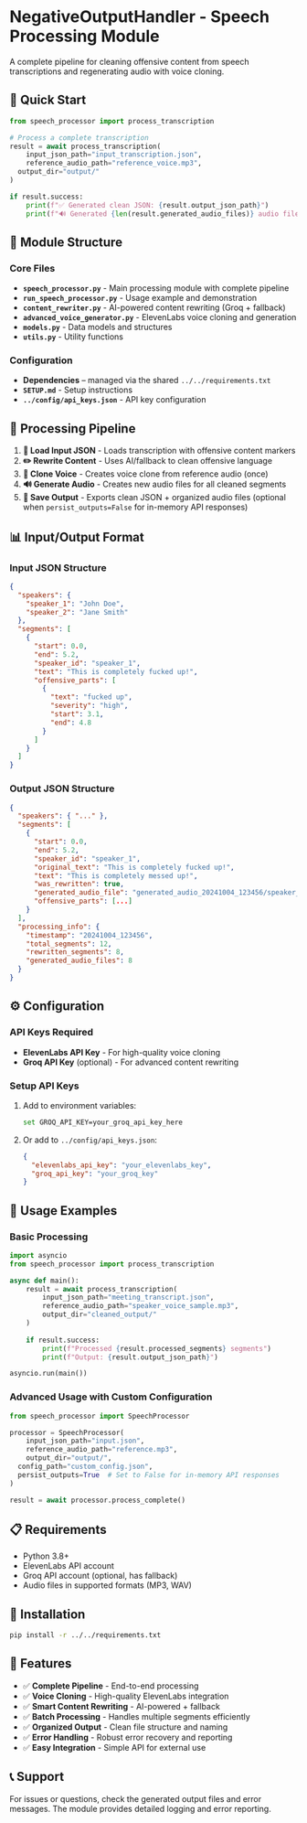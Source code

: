 # NegativeOutputHandler - Speech Processing Module

A complete pipeline for cleaning offensive content from speech transcriptions and regenerating audio with voice cloning.

## 🚀 Quick Start

```python
from speech_processor import process_transcription

# Process a complete transcription
result = await process_transcription(
    input_json_path="input_transcription.json",
    reference_audio_path="reference_voice.mp3",
  output_dir="output/"
)

if result.success:
    print(f"✅ Generated clean JSON: {result.output_json_path}")
    print(f"🔊 Generated {len(result.generated_audio_files)} audio files")
```

## 📁 Module Structure

### Core Files
- **`speech_processor.py`** - Main processing module with complete pipeline
- **`run_speech_processor.py`** - Usage example and demonstration
- **`content_rewriter.py`** - AI-powered content rewriting (Groq + fallback)
- **`advanced_voice_generator.py`** - ElevenLabs voice cloning and generation
- **`models.py`** - Data models and structures
- **`utils.py`** - Utility functions

### Configuration
- **Dependencies** – managed via the shared `../../requirements.txt`
- **`SETUP.md`** - Setup instructions
- **`../config/api_keys.json`** - API key configuration

## 🔄 Processing Pipeline

1. **📁 Load Input JSON** - Loads transcription with offensive content markers
2. **✏️ Rewrite Content** - Uses AI/fallback to clean offensive language
3. **🎤 Clone Voice** - Creates voice clone from reference audio (once)
4. **🔊 Generate Audio** - Creates new audio files for all cleaned segments
5. **💾 Save Output** - Exports clean JSON + organized audio files (optional when
  ``persist_outputs=False`` for in-memory API responses)

## 📊 Input/Output Format

### Input JSON Structure
```json
{
  "speakers": {
    "speaker_1": "John Doe",
    "speaker_2": "Jane Smith"
  },
  "segments": [
    {
      "start": 0.0,
      "end": 5.2,
      "speaker_id": "speaker_1", 
      "text": "This is completely fucked up!",
      "offensive_parts": [
        {
          "text": "fucked up",
          "severity": "high",
          "start": 3.1,
          "end": 4.8
        }
      ]
    }
  ]
}
```

### Output JSON Structure
```json
{
  "speakers": { "..." },
  "segments": [
    {
      "start": 0.0,
      "end": 5.2,
      "speaker_id": "speaker_1",
      "original_text": "This is completely fucked up!",
      "text": "This is completely messed up!",
      "was_rewritten": true,
      "generated_audio_file": "generated_audio_20241004_123456/speaker_1_segment_001.mp3",
      "offensive_parts": [...]
    }
  ],
  "processing_info": {
    "timestamp": "20241004_123456",
    "total_segments": 12,
    "rewritten_segments": 8,
    "generated_audio_files": 8
  }
}
```

## ⚙️ Configuration

### API Keys Required
- **ElevenLabs API Key** - For high-quality voice cloning
- **Groq API Key** (optional) - For advanced content rewriting

### Setup API Keys
1. Add to environment variables:
   ```bash
   set GROQ_API_KEY=your_groq_api_key_here
   ```

2. Or add to `../config/api_keys.json`:
   ```json
   {
     "elevenlabs_api_key": "your_elevenlabs_key",
     "groq_api_key": "your_groq_key"
   }
   ```

## 🎯 Usage Examples

### Basic Processing
```python
import asyncio
from speech_processor import process_transcription

async def main():
    result = await process_transcription(
        input_json_path="meeting_transcript.json",
        reference_audio_path="speaker_voice_sample.mp3",
        output_dir="cleaned_output/"
    )
    
    if result.success:
        print(f"Processed {result.processed_segments} segments")
        print(f"Output: {result.output_json_path}")

asyncio.run(main())
```

### Advanced Usage with Custom Configuration
```python
from speech_processor import SpeechProcessor

processor = SpeechProcessor(
    input_json_path="input.json",
    reference_audio_path="reference.mp3", 
    output_dir="output/",
  config_path="custom_config.json",
  persist_outputs=True  # Set to False for in-memory API responses
)

result = await processor.process_complete()
```

## 📋 Requirements

- Python 3.8+
- ElevenLabs API account
- Groq API account (optional, has fallback)
- Audio files in supported formats (MP3, WAV)

## 🔧 Installation

```bash
pip install -r ../../requirements.txt
```

## 🎉 Features

- ✅ **Complete Pipeline** - End-to-end processing
- ✅ **Voice Cloning** - High-quality ElevenLabs integration  
- ✅ **Smart Content Rewriting** - AI-powered + fallback
- ✅ **Batch Processing** - Handles multiple segments efficiently
- ✅ **Organized Output** - Clean file structure and naming
- ✅ **Error Handling** - Robust error recovery and reporting
- ✅ **Easy Integration** - Simple API for external use

## 📞 Support

For issues or questions, check the generated output files and error messages. The module provides detailed logging and error reporting.